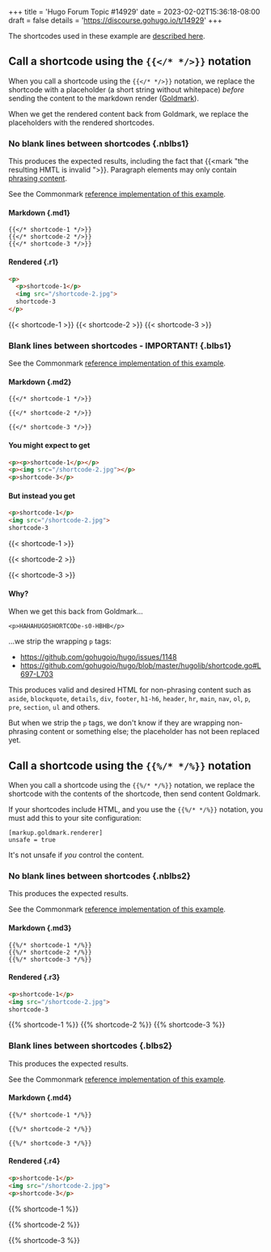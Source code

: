 +++
title = 'Hugo Forum Topic #14929'
date = 2023-02-02T15:36:18-08:00
draft = false
details = 'https://discourse.gohugo.io/t/14929'
+++

The shortcodes used in these example are [described here](/shortcodes).

## Call a shortcode using the `{{</* */>}}` notation

When you call a shortcode using the `{{</* */>}}` notation, we replace the shortcode with a placeholder (a short string without whitepace) _before_ sending the content to the markdown render ([Goldmark]).

When we get the rendered content back from Goldmark, we replace the placeholders with the rendered shortcodes.

### No blank lines between shortcodes {.nblbs1}

This produces the expected results, including the fact that {{<mark "the resulting HMTL is invalid ">}}. Paragraph elements may only contain [phrasing content].

See the Commonmark [reference implementation of this example](https://spec.commonmark.org/dingus/?text=HAHA%48UGOSHORTCODE-s0-HBHB%0AHAHA%48UGOSHORTCODE-s1-HBHB%0AHAHA%48UGOSHORTCODE-s1-HBHB).

#### Markdown {.md1}

```text
{{</* shortcode-1 */>}}
{{</* shortcode-2 */>}}
{{</* shortcode-3 */>}}
```

#### Rendered {.r1}

```html
<p>
  <p>shortcode-1</p>
  <img src="/shortcode-2.jpg">
  shortcode-3
</p>
```

{{< shortcode-1 >}}
{{< shortcode-2 >}}
{{< shortcode-3 >}}

### Blank lines between shortcodes - IMPORTANT! {.blbs1}

See the Commonmark [reference implementation of this example](https://spec.commonmark.org/dingus/?text=HAHA%48UGOSHORTCODE-s0-HBHB%0A%0AHAHA%48UGOSHORTCODE-s1-HBHB%0A%0AHAHA%48UGOSHORTCODE-s1-HBHB).

#### Markdown {.md2}

```text
{{</* shortcode-1 */>}}

{{</* shortcode-2 */>}}

{{</* shortcode-3 */>}}
```

#### You might expect to get

```html
<p><p>shortcode-1</p></p>
<p><img src="/shortcode-2.jpg"></p>
<p>shortcode-3</p>
```

#### But instead you get

```html
<p>shortcode-1</p>
<img src="/shortcode-2.jpg">
shortcode-3
```

{{< shortcode-1 >}}

{{< shortcode-2 >}}

{{< shortcode-3 >}}

#### Why?

When we get this back from Goldmark...

```text
<p>HAHAHUGOSHORTCODe-s0-HBHB</p>
```

...we strip the wrapping `p` tags:

- <https://github.com/gohugoio/hugo/issues/1148>
- <https://github.com/gohugoio/hugo/blob/master/hugolib/shortcode.go#L697-L703>

This produces valid and desired HTML for non-phrasing content such as `aside`, `blockquote`, `details`, `div`, `footer`, `h1-h6`, `header`, `hr`, `main`, `nav`, `ol`, `p`, `pre`, `section`, `ul` and others.

But when we strip the `p` tags, we don't know if they are wrapping non-phrasing content or something else; the placeholder has not been replaced yet.

## Call a shortcode using the `{{%/* */%}}` notation

When you call a shortcode using the `{{%/* */%}}` notation, we replace the shortcode with the contents of the shortcode, then send content Goldmark.

If your shortcodes include HTML, and you use the `{{%/* */%}}` notation, you must add this to your site configuration:

```text
[markup.goldmark.renderer]
unsafe = true
```

It's not unsafe if _you_ control the content.

### No blank lines between shortcodes {.nblbs2}

This produces the expected results.

See the Commonmark [reference implementation of this example](https://spec.commonmark.org/dingus/?text=%3Cp%3Eshortcode-1%3C%2Fp%3E%0A%3Cimg%20src%3D%22%2Fshortcode-2.jpg%22%3E%0Ashortcode-3).

#### Markdown {.md3}

```text
{{%/* shortcode-1 */%}}
{{%/* shortcode-2 */%}}
{{%/* shortcode-3 */%}}
```

#### Rendered {.r3}

```html
<p>shortcode-1</p>
<img src="/shortcode-2.jpg">
shortcode-3
```

{{% shortcode-1 %}}
{{% shortcode-2 %}}
{{% shortcode-3 %}}

### Blank lines between shortcodes {.blbs2}

This produces the expected results.

See the Commonmark [reference implementation of this example](https://spec.commonmark.org/dingus/?text=%3Cp%3Eshortcode-1%3C%2Fp%3E%0A%0A%3Cimg%20src%3D%22%2Fshortcode-2.jpg%22%3E%0A%0Ashortcode-3).

#### Markdown {.md4}

```text
{{%/* shortcode-1 */%}}

{{%/* shortcode-2 */%}}

{{%/* shortcode-3 */%}}
```

#### Rendered {.r4}

```html
<p>shortcode-1</p>
<img src="/shortcode-2.jpg">
<p>shortcode-3</p>
```

{{% shortcode-1 %}}

{{% shortcode-2 %}}

{{% shortcode-3 %}}

[Goldmark]: https://github.com/yuin/goldmark
[phrasing content]: https://developer.mozilla.org/en-US/docs/Web/HTML/Content_categories#phrasing_content
